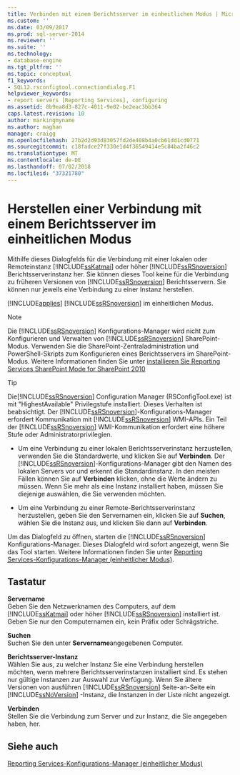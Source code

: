 ```yaml
---
title: Verbinden mit einem Berichtsserver im einheitlichen Modus | Microsoft-Dokumentation
ms.custom: ''
ms.date: 03/09/2017
ms.prod: sql-server-2014
ms.reviewer: ''
ms.suite: ''
ms.technology:
- database-engine
ms.tgt_pltfrm: ''
ms.topic: conceptual
f1_keywords:
- SQL12.rsconfigtool.connectiondialog.F1
helpviewer_keywords:
- report servers [Reporting Services], configuring
ms.assetid: 8b9ea8d3-827c-4011-9e02-be2eac3bb364
caps.latest.revision: 10
author: markingmyname
ms.author: maghan
manager: craigg
ms.openlocfilehash: 27b2d2d93d83057fd2de408b4a0cb61dd1cd0771
ms.sourcegitcommit: c18fadce27f330e1d4f36549414e5c84ba2f46c2
ms.translationtype: MT
ms.contentlocale: de-DE
ms.lasthandoff: 07/02/2018
ms.locfileid: "37321780"
---
```

# <a name="connect-to-a-native-mode-report-server"></a>Herstellen einer Verbindung mit einem Berichtsserver im einheitlichen Modus
  Mithilfe dieses Dialogfelds für die Verbindung mit einer lokalen oder Remoteinstanz [!INCLUDE[ssKatmai](../../includes/sskatmai-md.md)] oder höher [!INCLUDE[ssRSnoversion](../../includes/ssrsnoversion-md.md)] Berichtsserverinstanz her. Sie können dieses Tool keine für die Verbindung zu früheren Versionen von [!INCLUDE[ssRSnoversion](../../includes/ssrsnoversion-md.md)] Berichtsservern. Sie können nur jeweils eine Verbindung zu einer Instanz herstellen.  
  
 [!INCLUDE[applies](../../includes/applies-md.md)] [!INCLUDE[ssRSnoversion](../../includes/ssrsnoversion-md.md)] im einheitlichen Modus.  
  
> [!NOTE]  
>  Die [!INCLUDE[ssRSnoversion](../../includes/ssrsnoversion-md.md)] Konfigurations-Manager wird nicht zum Konfigurieren und Verwalten von [!INCLUDE[ssRSnoversion](../../includes/ssrsnoversion-md.md)] SharePoint-Modus. Verwenden Sie die SharePoint-Zentraladministration und PowerShell-Skripts zum Konfigurieren eines Berichtsservers im SharePoint-Modus. Weitere Informationen finden Sie unter [installieren Sie Reporting Services SharePoint Mode for SharePoint 2010](../../../2014/sql-server/install/install-reporting-services-sharepoint-mode-for-sharepoint-2010.md)  
  
> [!TIP]  
>  Die[!INCLUDE[ssRSnoversion](../../includes/ssrsnoversion-md.md)] Configuration Manager (RSConfigTool.exe) ist mit "HighestAvailable" Privilegstufe installiert. Dieses Verhalten ist beabsichtigt. Der [!INCLUDE[ssRSnoversion](../../includes/ssrsnoversion-md.md)]-Konfigurations-Manager erfordert Kommunikation mit [!INCLUDE[ssRSnoversion](../../includes/ssrsnoversion-md.md)] WMI-APIs. Ein Teil der [!INCLUDE[ssRSnoversion](../../includes/ssrsnoversion-md.md)] WMI-Kommunikation erfordert eine höhere Stufe oder Administratorprivilegien.  
  
-   Um eine Verbindung zu einer lokalen Berichtsserverinstanz herzustellen, verwenden Sie die Standardwerte, und klicken Sie auf **Verbinden**. Der [!INCLUDE[ssRSnoversion](../../includes/ssrsnoversion-md.md)]-Konfigurations-Manager gibt den Namen des lokalen Servers vor und erkennt die Standardinstanz. In den meisten Fällen können Sie auf **Verbinden** klicken, ohne die Werte ändern zu müssen. Wenn Sie mehr als eine Instanz installiert haben, müssen Sie diejenige auswählen, die Sie verwenden möchten.  
  
-   Um eine Verbindung zu einer Remote-Berichtsserverinstanz herzustellen, geben Sie den Servernamen ein, klicken Sie auf **Suchen**, wählen Sie die Instanz aus, und klicken Sie dann auf **Verbinden**.  
  
 Um das Dialogfeld zu öffnen, starten die [!INCLUDE[ssRSnoversion](../../includes/ssrsnoversion-md.md)] Konfigurations-Manager. Dieses Dialogfeld wird sofort angezeigt, wenn Sie das Tool starten. Weitere Informationen finden Sie unter [Reporting Services-Konfigurations-Manager &#40;einheitlicher Modus&#41;](../../../2014/sql-server/install/reporting-services-configuration-manager-native-mode.md).  
  
## <a name="options"></a>Tastatur  
 **Servername**  
 Geben Sie den Netzwerknamen des Computers, auf dem [!INCLUDE[ssKatmai](../../includes/sskatmai-md.md)] oder höher [!INCLUDE[ssRSnoversion](../../includes/ssrsnoversion-md.md)] installiert ist. Geben Sie nur den Computernamen ein, kein Präfix oder Schrägstriche.  
  
 **Suchen**  
 Suchen Sie den unter **Servername**angegebenen Computer.  
  
 **Berichtsserver-Instanz**  
 Wählen Sie aus, zu welcher Instanz Sie eine Verbindung herstellen möchten, wenn mehrere Berichtsserverinstanzen installiert sind. Es stehen nur gültige Instanzen zur Auswahl zur Verfügung. Wenn Sie ältere Versionen von ausführen [!INCLUDE[ssRSnoversion](../../includes/ssrsnoversion-md.md)] Seite-an-Seite ein [!INCLUDE[ssNoVersion](../../includes/ssnoversion-md.md)] -Instanz, die Instanzen in der Liste nicht angezeigt.  
  
 **Verbinden**  
 Stellen Sie die Verbindung zum Server und zur Instanz, die Sie angegeben haben, her.  
  
## <a name="see-also"></a>Siehe auch  
 [Reporting Services-Konfigurations-Manager &#40;einheitlicher Modus&#41;](../../../2014/sql-server/install/reporting-services-configuration-manager-native-mode.md)  
  
  
